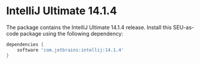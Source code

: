 # IntelliJ Ultimate 14.1.4

The package contains the IntelliJ Ultimate 14.1.4 release. Install this SEU-as-code
package using the following dependency:
```groovy
dependencies {
	software 'com.jetbrains:intellij:14.1.4'
}
```
